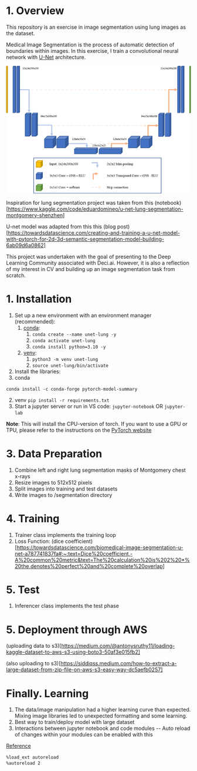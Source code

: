 # 1. Overview
This repository is an exercise in image segmentation using lung images as the dataset. 

Medical Image Segmentation is the process of automatic detection of boundaries within images. In this exercise, I train a convolutional neural network with [U-Net](https://arxiv.org/abs/1505.04597) architecture.

![unet](images/unet.png)


Inspiration for lung segmentation project was taken from this (notebook)[https://www.kaggle.com/code/eduardomineo/u-net-lung-segmentation-montgomery-shenzhen]

U-net model was adapted from this this (blog post)[https://towardsdatascience.com/creating-and-training-a-u-net-model-with-pytorch-for-2d-3d-semantic-segmentation-model-building-6ab09d6a0862]

This project was undertaken with the goal of presenting to the Deep Learning Community associated with Deci.ai.  However, it is also a reflection of my interest in CV and building up an image segmentation task from scratch.

# 1. Installation

1. Set up a new environment with an environment manager (recommended):
   1. [conda](https://docs.conda.io/en/latest/miniconda.html):
      1. `conda create --name unet-lung -y`
      2. `conda activate unet-lung`
      3. `conda install python=3.10 -y`
   2. [venv](https://docs.python.org/3/library/venv.html):
      1. `python3 -m venv unet-lung`
      2. `source unet-lung/bin/activate`
2. Install the libraries:
  1. conda
```
conda install -c conda-forge pytorch-model-summary
```


  2. venv
    `pip install -r requirements.txt`
3. Start a jupyter server or run in VS code:
`jupyter-notebook` OR `jupyter-lab`

**Note**: This will install the CPU-version of torch. If you want to use a GPU or TPU, please refer to the instructions on the [PyTorch website](https://pytorch.org/)


# 3. Data Preparation

1. Combine left and right lung segmentation masks of Montgomery chest x-rays
1. Resize images to 512x512 pixels
1. Split images into training and test datasets
1. Write images to /segmentation directory

# 4. Training
1. Trainer class implements the training loop
2. Loss Function: (dice coefficient)[https://towardsdatascience.com/biomedical-image-segmentation-u-net-a787741837fa#:~:text=Dice%20coefficient,-A%20common%20metric&text=The%20calculation%20is%202%20*%20the,denotes%20perfect%20and%20complete%20overlap]

# 5. Test
1. Inferencer class implements the test phase

# 5. Deployment through AWS

(uploading data to s3)[https://medium.com/@antonysruthy11/loading-kaggle-dataset-to-aws-s3-using-boto3-50af3e015fb2]

(also uploading to s3)[https://siddiqss.medium.com/how-to-extract-a-large-dataset-from-zip-file-on-aws-s3-easy-way-dc5aefb0257]

# Finally. Learning
1. The data/image manipulation had a higher learning curve than expected.  Mixing image libraries led to unexpected formatting and some learning.
1. Best way to train/deploy model with large dataset
1. Interactions between jupyter notebook and code modules
-- Auto reload of changes within your modules can be enabled with this

[Reference](https://bobbyhadz.com/blog/jupyter-notebook-reload-module#:~:text=Use%20the%20%25load_ext%20autoreload%20magic,before%20executing%20the%20Python%20code.)
```
%load_ext autoreload
%autoreload 2

```
